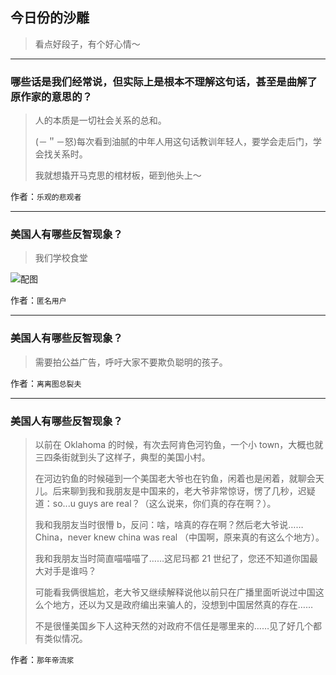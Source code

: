 ## 今日份的沙雕

> 看点好段子，有个好心情～


 
---

### 哪些话是我们经常说，但实际上是根本不理解这句话，甚至是曲解了原作家的意思的？

> 人的本质是一切社会关系的总和。
> 
> (－＂－怒)每次看到油腻的中年人用这句话教训年轻人，要学会走后门，学会找关系时。
> 
> 我就想撬开马克思的棺材板，砸到他头上～


作者：`乐观的悲观者`

---

### 美国人有哪些反智现象？

> 我们学校食堂



![配图](http://pic2.zhimg.com/70/v2-2a752ef08b3b4915e753e5d881ea5ef5_b.jpg)


作者：`匿名用户`

---

### 美国人有哪些反智现象？

> 需要拍公益广告，呼吁大家不要欺负聪明的孩子。


作者：`离离图总裂夫`

---

### 美国人有哪些反智现象？

> 以前在 Oklahoma 的时候，有次去阿肯色河钓鱼，一个小 town，大概也就三四条街就到头了这样子，典型的美国小村。
> 
> 在河边钓鱼的时候碰到一个美国老大爷也在钓鱼，闲着也是闲着，就聊会天儿。后来聊到我和我朋友是中国来的，老大爷非常惊讶，愣了几秒，迟疑道：so...u guys are real？（这么说来，你们真的存在啊？）。
> 
> 我和我朋友当时很懵 b，反问：啥，啥真的存在啊？然后老大爷说……China，never knew china was real （中国啊，原来真的有这么个地方）。
> 
> 我和我朋友当时简直喵喵喵了……这尼玛都 21 世纪了，您还不知道你国最大对手是谁吗？
> 
> 可能看我俩很尴尬，老大爷又继续解释说他以前只在广播里面听说过中国这么个地方，还以为又是政府编出来骗人的，没想到中国居然真的存在……
> 
> 不是很懂美国乡下人这种天然的对政府不信任是哪里来的……见了好几个都有类似情况。


作者：`那年帝流浆`